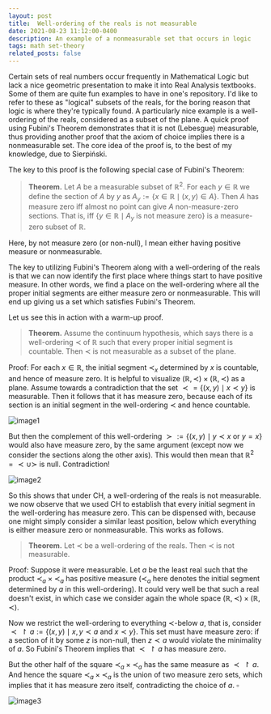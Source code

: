 ```yaml
---
layout: post
title:  Well-ordering of the reals is not measurable
date: 2021-08-23 11:12:00-0400
description: An example of a nonmeasurable set that occurs in logic
tags: math set-theory
related_posts: false
---
```

Certain sets of real numbers occur frequently in Mathematical Logic but lack a nice geometric presentation to make it into Real Analysis textbooks. Some of them are quite fun examples to have in one's repository. I'd like to refer to these as "logical" subsets of the reals, for the boring reason that logic is where they're typically found. A particularly nice example is a well-ordering of the reals, considered as a subset of the plane. A quick proof using Fubini's Theorem demonstrates that it is not (Lebesgue) measurable, thus providing another proof that the axiom of choice implies there is a nonmeasurable set. The core idea of the proof is, to the best of my knowledge, due to Sierpiński.



The key to this proof is the following special case of Fubini's Theorem:
>**Theorem.** Let $A$ be a measurable subset of $\mathbb{R}^2$. For each $y\in \mathbb{R}$ we define the section of $A$ by $y$ as $A_y:=\{x\in \mathbb{R}\mid (x,y)\in A\}$. Then $A$ has measure zero iff almost no point can give $A$ non-measure-zero sections. That is, iff $\{y\in\mathbb{R}\mid A_y \text{ is not measure zero}\}$ is a measure-zero subset of $\mathbb{R}$.

Here, by not measure zero (or non-null), I mean either having positive measure or nonmeasurable.

The key to utilizing Fubini's Theorem along with a well-ordering of the reals is that we can now identify the first place where things start to have positive measure. In other words, we find a place on the well-ordering where all the proper initial segments are either measure zero or nonmeasurable. This will end up giving us a set which satisfies Fubini's Theorem.

Let us see this in action with a warm-up proof.

>**Theorem.** Assume the continuum hypothesis, which says there is a well-ordering $\prec$ of $\mathbb{R}$ such that every proper initial segment is countable. Then $\prec$ is not measurable as a subset of the plane.

Proof: For each $x\in\mathbb{R}$, the initial segment $\prec_x$ determined by $x$ is countable, and hence of measure zero. It is helpful to visualize $(\mathbb{R},\prec )\times (\mathbb{R},\prec )$ as a plane. Assume towards a contradiction that the set $\prec =\{(x,y)\mid x\prec y\}$ is measurable. Then it follows that it has measure zero, because each of its section is an initial segment in the well-ordering $\prec$ and hence countable. 

![image1](/assets/img/wellordering-of-reals-unmeasurable/202108231.svg)

But then the complement of this well-ordering $\succ:=\{(x,y)\mid y\prec x \text{ or } y=x\}$ would also have measure zero, by the same argument (except now we consider the sections along the other axis). This would then mean that $\mathbb{R}^2=\prec \cup \succ$ is null. Contradiction!

![image2](/assets/img/wellordering-of-reals-unmeasurable/202108232.svg)

So this shows that under $\mathsf{CH}$, a well-ordering of the reals is not measurable. we now observe that we used $\mathsf{CH}$ to establish that every initial segment in the well-ordering has measure zero. This can be dispensed with, because one might simply consider a similar least position, below which everything is either measure zero or nonmeasurable. This works as follows.

>**Theorem.** Let $\prec$ be a well-ordering of the reals. Then $\prec$ is not measurable.

Proof: Suppose it were measurable. Let $a$ be the least real such that the product $\prec_a\times\prec_a$ has positive measure ($\prec_a$ here denotes the initial segment determined by $a$ in this well-ordering). It could very well be that such a real doesn't exist, in which case we consider again the whole space $(\mathbb{R},\prec)\times(\mathbb{R},\prec)$.

Now we restrict the well-ordering to everything $\prec$-below $a$, that is, consider $\prec\upharpoonright a :=\{(x,y)\mid x,y\prec a \text{ and }x\prec y\}$. This set must have measure zero: if a section of it by some $z$ is non-null, then $z\prec a$ would violate the minimality of $a$. So Fubini's Theorem implies that $\prec\upharpoonright a$ has measure zero. 

But the other half of the square $\prec_a\times\prec_a$ has the same measure as $\prec\upharpoonright a$. And hence the square $\prec_a\times\prec_a$ is the union of two measure zero sets, which implies that it has measure zero itself, contradicting the choice of $a$. $\square$

![image3](/assets/img/wellordering-of-reals-unmeasurable/202108233.svg)